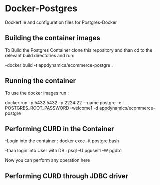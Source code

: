 # Docker-Postgres

Dockerfile and configuration files for Postgres-Docker

Building the container images 
-----------------------------

To Build the Postgres Container clone this repository and than cd to the relevant build directories and run:

-docker build -t appdynamics/ecommerce-postgre .

Running the container 
---------------------

To use the docker images run :

docker run -p 5432:5432 -p 2224:22 --name postgre -e POSTGRES_ROOT_PASSWORD=welcome1 -d  appdynamics/ecommerce-postgre

Performing CURD in the Container 
--------------------------------

-Login into the container : docker exec -it postgre bash 

-than login into User with DB : psql -U pguser1 -W pgdb1

Now you can perform any operation here 

Performing CURD through JDBC driver 
-----------------------------------


